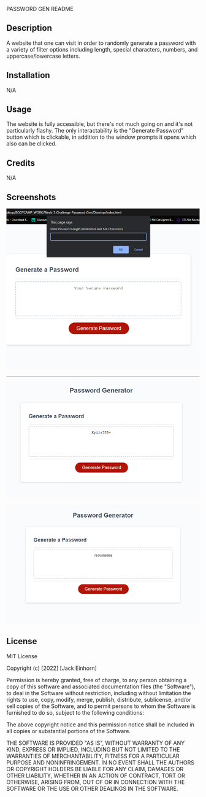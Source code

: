 PASSWORD GEN README


## Description

A website that one can visit in order to randomly generate a password with a variety of filter options including length, special characters, numbers, and uppercase/lowercase letters.

## Installation

N/A

## Usage

The website is fully accessible, but there's not much going on and it's not particularly flashy. The only interactability is the "Generate Password" button which is clickable, in addition to the window prompts it opens which also can be clicked. 

## Credits

N/A

## Screenshots

![Screenshot showing the password generator and the first prompt window.](Assets/screenshot1.png)

![Screenshot showing a password result where the user selected all potential characters.](Assets/screenshot2.png)

![Screenshot showing a password result where the user only selected numbers as possible characters.](Assets/screenshot3.png)

## License

MIT License

Copyright (c) [2022] [Jack Einhorn]

Permission is hereby granted, free of charge, to any person obtaining a copy
of this software and associated documentation files (the "Software"), to deal
in the Software without restriction, including without limitation the rights
to use, copy, modify, merge, publish, distribute, sublicense, and/or sell
copies of the Software, and to permit persons to whom the Software is
furnished to do so, subject to the following conditions:

The above copyright notice and this permission notice shall be included in all
copies or substantial portions of the Software.

THE SOFTWARE IS PROVIDED "AS IS", WITHOUT WARRANTY OF ANY KIND, EXPRESS OR
IMPLIED, INCLUDING BUT NOT LIMITED TO THE WARRANTIES OF MERCHANTABILITY,
FITNESS FOR A PARTICULAR PURPOSE AND NONINFRINGEMENT. IN NO EVENT SHALL THE
AUTHORS OR COPYRIGHT HOLDERS BE LIABLE FOR ANY CLAIM, DAMAGES OR OTHER
LIABILITY, WHETHER IN AN ACTION OF CONTRACT, TORT OR OTHERWISE, ARISING FROM,
OUT OF OR IN CONNECTION WITH THE SOFTWARE OR THE USE OR OTHER DEALINGS IN THE
SOFTWARE.